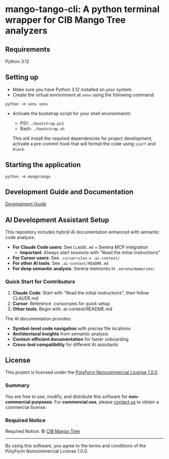 # mango-tango-cli: A python terminal wrapper for CIB Mango Tree analyzers

## Requirements

Python 3.12

## Setting up

- Make sure you have Python 3.12 installed on your system.
- Create the virtual environment at `venv` using the following command:

```shell
python -m venv venv
```

- Activate the bootstrap script for your shell environmennt:
  - PS1: `./bootstrap.ps1`
  - Bash: `./bootstrap.sh`

  This will install the required dependencies for project development,
  activate a pre-commit hook that will format the code using `isort` and
  `black`.

## Starting the application

```shell
python -m mangotango
```

## Development Guide and Documentation

[Development Guide](./docs/dev-guide.md)

## AI Development Assistant Setup

This repository includes hybrid AI documentation enhanced with semantic code analysis:

- **For Claude Code users**: See `CLAUDE.md` + Serena MCP integration
  - **Important**: Always start sessions with "Read the initial instructions"
- **For Cursor users**: See `.cursorrules` + `.ai-context/`
- **For other AI tools**: See `.ai-context/README.md`
- **For deep semantic analysis**: Serena memories in `.serena/memories/`

### Quick Start for Contributors

1. **Claude Code**: Start with "Read the initial instructions", then follow CLAUDE.md
2. **Cursor**: Reference .cursorrules for quick setup
3. **Other tools**: Begin with .ai-context/README.md

The AI documentation provides:

- **Symbol-level code navigation** with precise file locations
- **Architectural insights** from semantic analysis
- **Context-efficient documentation** for faster onboarding
- **Cross-tool compatibility** for different AI assistants

## License

This project is licensed under the [PolyForm Noncommercial License 1.0.0](https://polyformproject.org/licenses/noncommercial/1.0.0/).

### Summary

You are free to use, modify, and distribute this software for **non-commercial purposes**. For **commercial use**, please [contact us](mailto:sandobenjamin@gmail.com) to obtain a commercial license.

### Required Notice

Required Notice: © [CIB Mango Tree](https://github.com/CIB-Mango-Tree)

---

By using this software, you agree to the terms and conditions of the PolyForm Noncommercial License 1.0.0.
